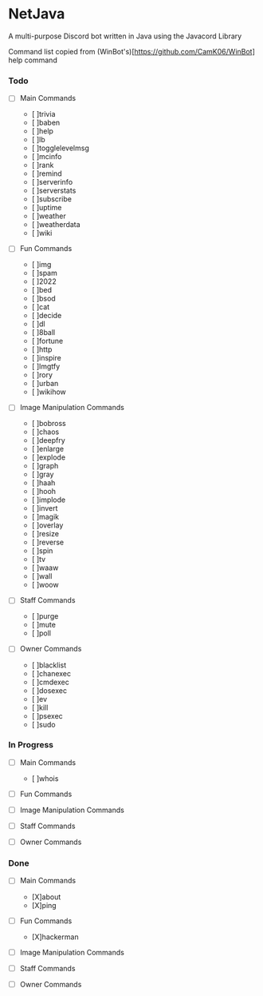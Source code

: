 # NetJava
A multi-purpose Discord bot written in Java using the Javacord Library

Command list copied from (WinBot's)[https://github.com/CamK06/WinBot] help command

### Todo
- [ ] Main Commands
  - [ ]trivia
  - [ ]baben
  - [ ]help
  - [ ]lb
  - [ ]togglelevelmsg
  - [ ]mcinfo
  - [ ]rank
  - [ ]remind
  - [ ]serverinfo
  - [ ]serverstats
  - [ ]subscribe
  - [ ]uptime
  - [ ]weather
  - [ ]weatherdata
  - [ ]wiki

- [ ] Fun Commands
  - [ ]img
  - [ ]spam
  - [ ]2022
  - [ ]bed
  - [ ]bsod
  - [ ]cat
  - [ ]decide
  - [ ]dl
  - [ ]8ball
  - [ ]fortune
  - [ ]http
  - [ ]inspire
  - [ ]lmgtfy
  - [ ]rory
  - [ ]urban
  - [ ]wikihow

- [ ] Image Manipulation Commands
  - [ ]bobross
  - [ ]chaos
  - [ ]deepfry
  - [ ]enlarge
  - [ ]explode
  - [ ]graph
  - [ ]gray
  - [ ]haah
  - [ ]hooh
  - [ ]implode
  - [ ]invert
  - [ ]magik
  - [ ]overlay
  - [ ]resize
  - [ ]reverse
  - [ ]spin
  - [ ]tv
  - [ ]waaw
  - [ ]wall
  - [ ]woow

- [ ] Staff Commands
  - [ ]purge
  - [ ]mute
  - [ ]poll

- [ ] Owner Commands
  - [ ]blacklist
  - [ ]chanexec
  - [ ]cmdexec
  - [ ]dosexec
  - [ ]ev
  - [ ]kill
  - [ ]psexec
  - [ ]sudo

### In Progress
- [ ] Main Commands
  - [ ]whois

- [ ] Fun Commands

- [ ] Image Manipulation Commands

- [ ] Staff Commands

- [ ] Owner Commands

### Done
- [ ] Main Commands
  - [X]about
  - [X]ping

- [ ] Fun Commands
  - [X]hackerman

- [ ] Image Manipulation Commands

- [ ] Staff Commands

- [ ] Owner Commands
